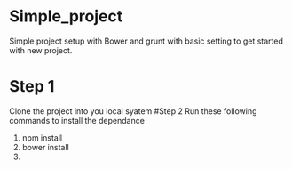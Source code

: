 # Simple_project
Simple project setup with Bower and grunt with basic setting to get started with new project.
# Step 1
Clone the project into you local syatem 
#Step 2
Run these following commands to install the dependance 
1. npm install
2. bower install 
3. 
